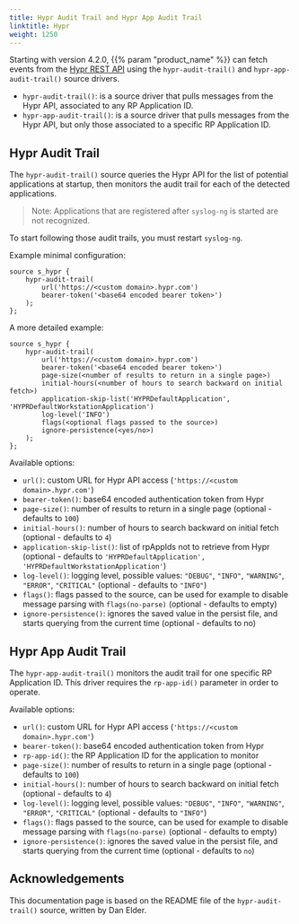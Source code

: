 ```yaml
---
title: Hypr Audit Trail and Hypr App Audit Trail
linktitle: Hypr
weight: 1250
---
```

<!-- This file is under the copyright of Axoflow, and licensed under Apache License 2.0, except for using the Axoflow and AxoSyslog trademarks. -->

Starting with version 4.2.0, {{% param "product_name" %}} can fetch events from the [Hypr REST API](https://apidocs.hypr.com/) using the `hypr-audit-trail()` and `hypr-app-audit-trail()` source drivers.

- `hypr-audit-trail()`: is a source driver that pulls messages from the Hypr API, associated to any RP Application ID.
- `hypr-app-audit-trail()`: is a source driver that pulls messages from the Hypr API, but only those associated to a specific RP Application ID.

## Hypr Audit Trail

The `hypr-audit-trail()` source queries the Hypr API for the list of potential applications at startup, then monitors the audit trail for each of the detected applications.

> Note: Applications that are registered after `syslog-ng` is started are not recognized.

To start following those audit trails, you must restart `syslog-ng`.

Example minimal configuration:

```shell
source s_hypr {
    hypr-audit-trail(
        url('https://<custom domain>.hypr.com')
        bearer-token('<base64 encoded bearer token>')
    );
};
```

A more detailed example:

```shell
source s_hypr {
    hypr-audit-trail(
        url('https://<custom domain>.hypr.com')
        bearer-token('<base64 encoded bearer token>')
        page-size(<number of results to return in a single page>)
        initial-hours(<number of hours to search backward on initial fetch>)
        application-skip-list('HYPRDefaultApplication', 'HYPRDefaultWorkstationApplication')
        log-level('INFO')
        flags(<optional flags passed to the source>)
        ignore-persistence(<yes/no>)
    );
};
```

Available options:

- `url()`: custom URL for Hypr API access (`'https://<custom domain>.hypr.com'`)
- `bearer-token()`: base64 encoded authentication token from Hypr
- `page-size()`: number of results to return in a single page (optional - defaults to `100`)
- `initial-hours()`: number of hours to search backward on initial fetch (optional - defaults to `4`)
- `application-skip-list()`: list of rpAppIds not to retrieve from Hypr (optional - defaults to `'HYPRDefaultApplication', 'HYPRDefaultWorkstationApplication'`)
- `log-level()`: logging level, possible values: `"DEBUG"`, `"INFO"`, `"WARNING"`, `"ERROR"`, `"CRITICAL"` (optional - defaults to `"INFO"`)
- `flags()`: flags passed to the source, can be used for example to disable message parsing with `flags(no-parse)` (optional - defaults to empty)
- `ignore-persistence()`: ignores the saved value in the persist file, and starts querying from the current time (optional - defaults to no)

## Hypr App Audit Trail

The `hypr-app-audit-trail()` monitors the audit trail for one specific RP Application ID. This driver requires the `rp-app-id()` parameter in order to operate.

Available options:

- `url()`: custom URL for Hypr API access (`'https://<custom domain>.hypr.com'`)
- `bearer-token()`: base64 encoded authentication token from Hypr
- `rp-app-id()`: the RP Application ID for the application to monitor
- `page-size()`: number of results to return in a single page (optional - defaults to `100`)
- `initial-hours()`: number of hours to search backward on initial fetch (optional - defaults to `4`)
- `log-level()`: logging level, possible values: `"DEBUG"`, `"INFO"`, `"WARNING"`, `"ERROR"`, `"CRITICAL"` (optional - defaults to `"INFO"`)
- `flags()`: flags passed to the source, can be used for example to disable message parsing with `flags(no-parse)` (optional - defaults to empty)
- `ignore-persistence()`: ignores the saved value in the persist file, and starts querying from the current time (optional - defaults to `no`)

## Acknowledgements

This documentation page is based on the README file of the `hypr-audit-trail()` source, written by Dan Elder.
